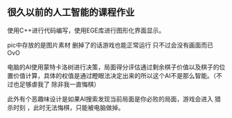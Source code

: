 ## 很久以前的人工智能的课程作业
使用C++进行代码编写，使用EGE库进行图形化界面显示。

pic中存放的是图片素材 删掉了的话游戏也能正常运行 只不过会没有画面而已OvO

电脑的AI使用蒙特卡洛树进行决策，局面得分评估通过剩余棋子价值以及棋子的位置价值计算，具体的权值是通过瞪眼法决定出来的所以这个AI不是那么智能。（不过也足够虐我了 除非我一直悔棋）

此外有个恶趣味设计是如果AI搜索发现当前局面是你必败的局面，游戏会进入 猎杀时刻 ，此时无法悔棋，只能被电脑做掉。
